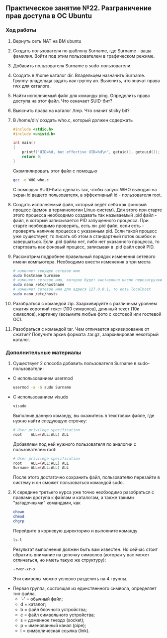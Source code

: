 ## Практическое занятие №22. Разграничение прав доступа в ОС Ubuntu

### Ход работы

1. Вернуть сеть NAT на ВМ ubuntu
1. Создать пользователя по шаблону Surname, где Surname - ваша фамилия. Войти под этим пользователем в графическом режиме.
1. Добавить пользователя Surname в sudo-пользователи.
1. Создать в /home каталог dir. Владельцем назначить Surname. Группу-владельца задать как группу an. Выяснить, что значат права rwx для каталога.
2. Найти исполняемый файл для команды ping. Определить права доступа на этот файл. Что означает SUID-бит?
3. Выяснить права на каталог /tmp. Что значит sticky bit?
4. В /home/dir/ создать who.c, который должен содержать 

    ```c
    #include <stdio.h>
    #include <unistd.h>
    
    int main()
    {
    	printf("UID=%d, but effective UID=%d\n", getuid(), geteuid());
    	return 0;
    }
    ```
    Скомпилировать этот файл с помощью
    
    ```bash
    gcc -o WHO who.c
    ```
    С помощью SUID-бита сделать так, чтобы запуск WHO выводил на экран id вашего пользователя, а эффективный id - пользователя root.
5. Создать исполняемый файл, который ведёт себя как фоновый процесс (демон в терминологии Linux-систем). Для этого при старте этого процесса необходимо создавать так называемый .pid файл - файл, в который записывается PID запущенного процесса. При старте необходимо проверять, есть ли .pid файл, если есть - проверять наличие процесса с указанным pid. Если такой процесс уже существует, то писать об этом в стандартный поток ошибок и завершаться. Если .pid файла нет, либо нет указанного процесса, то стартовать как фоновый процесс, записывая в .pid файл свой PID.
6. Рассмотрим подробнее правильный порядок изменения сетевого имени компьютера. Необходимо внести изменения в три места

    ```bash
    # изменяет текущее сетевое имя
    sudo hostname Surname
    # изменяет сетевое имя, которое будет выставлено после перезагрузки
    sudo nano /etc/hostname
    # изменяет сетевое имя для адреся 127.0.0.1, то есть localhost
    sudo nano /etc/hosts
    ```
1. Разобраться с командой zip. Заархивируйте с различным уровнем сжатия короткий текст (100 символов), длинный текст (10к символов), картинку (возьмите любые фото с хостовой или гостевой ОС).
2. Разобраться с командой tar. Чем отличается архивирование от сжатия? Получите архив формата .tar.gz, заархивировав некоторый каталог.

### Дополнительные материалы ###

1. Существует 2 способа добавить пользователя Surname в sudo-пользователи:
* С использованием usermod
    ```bash
    usermod -a -G sudo Surname
    ```
* С использованием visudo
    ```bash
    visudo
    ```
    Выполнив данную команду, вы окажитесь в текстовом файле, где нужно найти следующую строчку:
    ```bash
    # User privilege specification
    root    ALL=(ALL:ALL) ALL
    ```
    Добавляем под ней нужного пользователя по аналогии с пользователем root:
    ```bash
	# User privilege specification
	root    ALL=(ALL:ALL) ALL
	Surname ALL=(ALL:ALL) ALL
    ```
	После этого достаточно сохранить файл, пользователю перезайти в систему и он сможет пользоваться командой sudo.
2. К середине третьего курса уже точно необходимо разобраться с правами доступа к файлам и каталогам, а также такими "загадочными" командами, как 
    ```bash
    chown
	chmod
	chgrp
    ```
	Перейдите в корневую директорию и выполните команду
    ```bash
	ls-l
    ```
	Результат выполнения должен быть вам известен. Но сейчас стоит обратить внимание на цепочку символов (которая у вас может отличаться, но иметь такую же структуру):
    ```bash
	-rwxr-xr-x
    ```
	Эти символы можно условно разделить на 4 группы.
* Первая группа, состоящая из единственного символа, определяет тип файла.
    * '-' = обычный файл;
    * d = каталог;
    * b = файл блочного устройства;
    * c = файл символьного устройства;
    * s = доменное гнездо (socket);
    * p = именованный канал (pipe);
    * l = символическая ссылка (link).












































